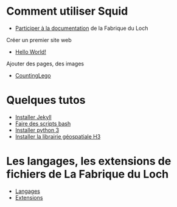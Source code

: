 # Comment utiliser Squid

- [Participer à la documentation](start) de la Fabrique du Loch

Créer un premier site web
- [Hello World!](helloworld)

Ajouter des pages, des images
- [CountingLego](./lego/compter)


# Quelques tutos

- [Installer Jekyll](jekyll)
- [Faire des scripts bash](bash)
- [Installer python 3](python3)
- [Installer la librairie géospatiale H3](h3)


# Les langages, les extensions de fichiers de La Fabrique du Loch
- [Langages](langages)
- [Extensions](extensions)
